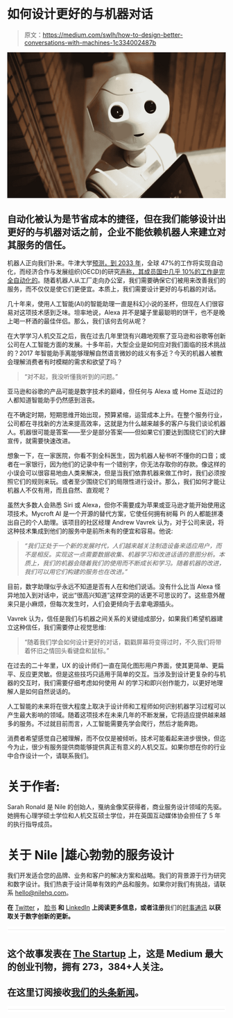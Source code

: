 # 如何设计更好的与机器对话

> 原文：<https://medium.com/swlh/how-to-design-better-conversations-with-machines-1c334002487b>

![](img/c93acec7c5a616e7824882d3ac539e3d.png)

## 自动化被认为是节省成本的捷径，但在我们能够设计出更好的与机器对话之前，企业不能依赖机器人来建立对其服务的信任。

机器人正向我们扑来。牛津大学[预测，到 2033 年](http://www.oxfordmartin.ox.ac.uk/downloads/academic/The_Future_of_Employment.pdf)，全球 47%的工作将实现自动化，而经济合作与发展组织(OECD)的研究[声称，其成员国中几乎 10%的工作是完全自动化的](http://www.oecd-ilibrary.org/social-issues-migration-health/the-risk-of-automation-for-jobs-in-oecd-countries_5jlz9h56dvq7-en)。随着机器人从工厂走向办公室，我们需要确保它们被用来改善我们的服务，而不仅仅是使它们更便宜。本质上，我们需要设计更好的与机器的对话。

几十年来，使用人工智能(AI)的智能助理一直是科幻小说的圣杯，但现在人们很容易对这项技术感到乏味。坦率地说，Alexa 并不是罐子里最聪明的饼干，也不是晚上喝一杯酒的最佳伴侣。那么，我们该何去何从呢？

在大学学习人机交互之后，我在过去几年里饶有兴趣地观察了亚马逊和谷歌等创新公司在人工智能方面的发展。十多年前，大型企业是如何应对我们面临的技术挑战的？2017 年智能助手离能够理解自然语言微妙的歧义有多近？今天的机器人被教会理解消费者有时模糊的需求和欲望了吗？

> “对不起，我没听懂我听到的问题。”

亚马逊和谷歌的产品可能是数字技术的巅峰，但任何与 Alexa 或 Home 互动过的人都知道智能助手仍然感到沮丧。

在不确定时期，短期思维开始出现，预算紧缩，运营成本上升。在整个服务行业，公司都在寻找新的方法来提高效率，这就是为什么越来越多的客户与我们谈论机器人。机器很可能是答案——至少是部分答案——但如果它们要达到围绕它们的大肆宣传，就需要快速改进。

想象一下，在一家医院，你看不到全科医生，因为机器人秘书听不懂你的口音；或者在一家银行，因为他们的记录中有一个错别字，你无法存取你的存款。像这样的小误会可以很容易地由人类来解决，但是当我们依靠机器来做工作时，我们必须按照它们的规则来玩。或者至少围绕它们的局限性进行设计。那么，我们如何才能让机器人不仅有用，而且自然、直观呢？

虽然大多数人会熟悉 Siri 或 Alexa，但你不需要成为苹果或亚马逊才能开始使用这项技术。Mycroft AI 是一个开源的替代方案，它使任何拥有树莓 Pi 的人都能拼凑出自己的个人助理。该项目的社区经理 Andrew Vavrek 认为，对于公司来说，将这种技术集成到他们的服务中是前所未有的便宜和容易。他说:

> *“我们正处于一个新的发展时代，人们越来越关注制造设备来适应用户，而不是相反。实现这一点需要数据收集、机器学习和改进话语的意图分析。本质上，我们的机器会随着我们的使用而不断成长和学习。随着机器的改进，我们可以用它们构建的服务也在改进。”*

目前，数字助理似乎永远不知道是否有人在和他们说话。没有什么比当 Alexa 怪异地加入到对话中，说出“很高兴知道”这样空洞的话更不可思议的了。这些意外醒来只是小麻烦，但每次发生时，人们会更倾向于去拿电源插头。

Vavrek 认为，信任是我们与机器之间关系的关键组成部分，如果我们希望机器建立这种信任，我们需要停止视觉思维:

> “随着我们学会如何设计更好的对话，戳戳屏幕将变得过时，不久我们将带着怀旧之情回头看键盘和鼠标。”

在过去的二十年里，UX 的设计师们一直在简化图形用户界面，使其更简单、更扁平、反应更灵敏。但是这些技巧只适用于简单的交互。当涉及到设计更复杂的与机器的交互时，我们需要仔细考虑如何使用 AI 的学习和即兴创作能力，以更好地理解人是如何自然说话的。

人工智能的未来将在很大程度上取决于设计师和工程师如何识别机器学习过程可以产生最大影响的领域。随着这项技术在未来几年的不断发展，它将适应提供越来越多的服务。不过就目前而言，人工智能需要先学会爬行，然后才能奔跑。

消费者希望感觉自己被理解，而不仅仅是被倾听。技术可能看起来进步很快，但迄今为止，很少有服务提供商能够提供真正有意义的人机交互。如果你想在你的行业中合作设计一个，请联系我们。

# 关于作者:

Sarah Ronald 是 Nile 的创始人，戛纳金像奖获得者，商业服务设计领域的先驱。她拥有心理学硕士学位和人机交互硕士学位，并在英国互动媒体协会担任了 5 年的执行指导成员。

# 关于 Nile |雄心勃勃的服务设计

我们开发适合您的品牌、业务和客户的解决方案和战略。我们的背景源于行为研究和数字设计。我们热衷于设计简单有效的产品和服务。如果你对我们有挑战，请联系 hello@nilehq.com。

**在** [Twitter](http://twitter.com/nilesays) **，** [脸书](http://www.facebook.com/NileHQ) **和** [LinkedIn](http://www.linkedin.com/company/2431077) **上阅读更多信息，或者注册**我们的[时事通讯](http://nilehq.com/journal/) **以获取关于数字创新的更新。**

![](img/731acf26f5d44fdc58d99a6388fe935d.png)

## 这个故事发表在 [The Startup](https://medium.com/swlh) 上，这是 Medium 最大的创业刊物，拥有 273，384+人关注。

## 在这里订阅接收[我们的头条新闻](http://growthsupply.com/the-startup-newsletter/)。

![](img/731acf26f5d44fdc58d99a6388fe935d.png)